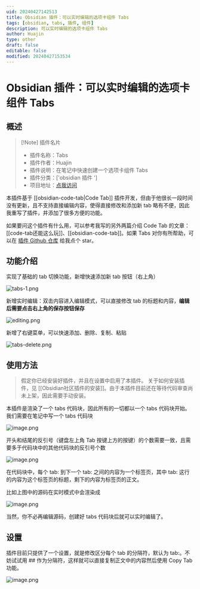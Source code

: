 ```yaml
---
uid: 20240427142513
title: Obsidian 插件：可以实时编辑的选项卡组件 Tabs
tags: [obsidian, tabs, 插件, 组件]
description: 可以实时编辑的选项卡组件 Tabs
author: Huajin
type: other
draft: false
editable: false
modified: 20240427153534
---
```


# Obsidian 插件：可以实时编辑的选项卡组件 Tabs

## 概述

> [!Note] 插件名片
> - 插件名称：Tabs
> - 插件作者：Huajin
> - 插件说明：在笔记中快速创建一个选项卡组件 Tabs
> - 插件分类：['obsidian 插件 ']
> - 项目地址：[点我访问](https://github.com/xhuajin/obsidian-tabs/)

本插件基于 [[obsidian-code-tab|Code Tab]] 插件开发，但由于他很长一段时间没有更新，且不支持直接编辑内容，使得直接修改和添加新 tab 略有不便，因此我重写了插件，并添加了很多方便的功能。

如果要问这个插件有什么用，可以参考我写的另外两篇介绍 Code Tab 的文章：[[code-tab还能这么玩]]、[[obsidian-code-tab]]。如果 Tabs 对你有所帮助，可以在 [插件 Github 仓库](https://github.com/xhuajin/obsidian-tabs/) 给我点个 star。

## 功能介绍

实现了基础的 tab 切换功能，新增快速添加新 tab 按钮（右上角）

![tabs-1.png](https://cdn.pkmer.cn/images/tabs-1.png!pkmer)

新增实时编辑：双击内容进入编辑模式，可以直接修改 tab 的标题和内容，**编辑后需要点击右上角的保存按钮保存**

![editing.png](https://cdn.pkmer.cn/images/editing.png!pkmer)

新增了右键菜单，可以快速添加、删除、复制、粘贴

![tabs-delete.png](https://cdn.pkmer.cn/images/tabs-delete.png!pkmer)

## 使用方法

> 假定你已经安装好插件，并且在设置中启用了本插件。
> 关于如何安装插件，见 [[Obsidian社区插件的安装]]。由于本插件目前还在等待代码审查尚未上架，因此需要手动安装。

本插件是渲染了一个 tabs 代码块，因此所有的一切都以一个 tabs 代码块开始。我们需要在笔记中写一个 tabs 代码块

![image.png](https://cdn.pkmer.cn/images/20240427150336.png!pkmer)

开头和结尾的反引号（键盘左上角 Tab 按键上方的按键）的个数需要一致，且需要多于代码块中的其他代码块的反引号个数

![image.png](https://cdn.pkmer.cn/images/20240427152040.png!pkmer)

在代码块中，每个 tab: 到下一个 tab: 之间的内容为一个标签页，其中 tab: 这行的内容为这个标签页的标题，剩下的内容为标签页的正文。

比如上图中的源码在实时模式中会渲染成

![image.png](https://cdn.pkmer.cn/images/20240427152050.png!pkmer)

当然，你不必再编辑源码，创建好 tabs 代码块后就可以实时编辑了。

## 设置

插件目前只提供了一个设置，就是修改区分每个 tab 的分隔符，默认为 tab:。不妨试试用 ## 作为分隔符，这样就可以直接复制正文中的内容然后使用 Copy Tab 功能。

![image.png](https://cdn.pkmer.cn/images/20240427153126.png!pkmer)
